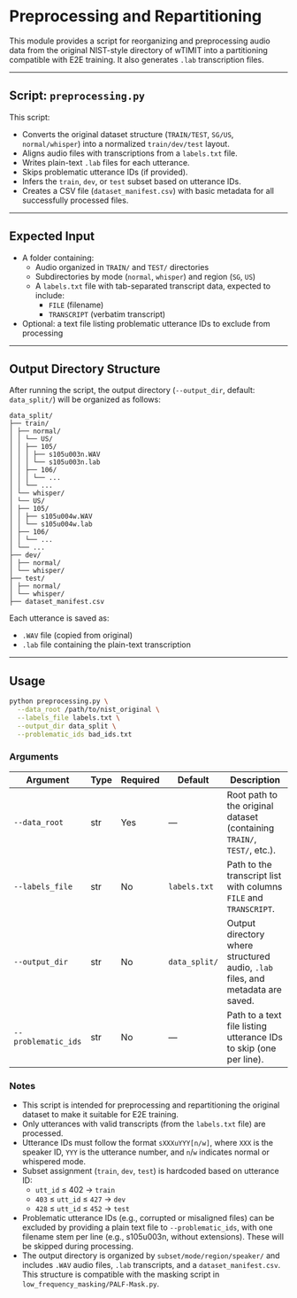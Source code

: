 # Preprocessing and Repartitioning

This module provides a script for reorganizing and preprocessing audio data from the original NIST-style directory of wTIMIT into a partitioning compatible with E2E training. It also generates `.lab` transcription files.

---

## Script: `preprocessing.py`

This script:

- Converts the original dataset structure (`TRAIN/TEST`, `SG/US`, `normal/whisper`) into a normalized `train/dev/test` layout.
- Aligns audio files with transcriptions from a `labels.txt` file.
- Writes plain-text `.lab` files for each utterance.
- Skips problematic utterance IDs (if provided).
- Infers the `train`, `dev`, or `test` subset based on utterance IDs.
- Creates a CSV file (`dataset_manifest.csv`) with basic metadata for all successfully processed files.

---

## Expected Input

- A folder containing:
  - Audio organized in `TRAIN/` and `TEST/` directories
  - Subdirectories by mode (`normal`, `whisper`) and region (`SG`, `US`)
  - A `labels.txt` file with tab-separated transcript data, expected to include:
    - `FILE` (filename)
    - `TRANSCRIPT` (verbatim transcript)
- Optional: a text file listing problematic utterance IDs to exclude from processing

---

## Output Directory Structure

After running the script, the output directory (`--output_dir`, default: `data_split/`) will be organized as follows:

```
data_split/
├── train/
│ ├── normal/
│ │ └── US/
│ │ ├── 105/
│ │ │ ├── s105u003n.WAV
│ │ │ └── s105u003n.lab
│ │ ├── 106/
│ │ │ └── ...
│ │ └── ...
│ └── whisper/
│ └── US/
│ ├── 105/
│ │ ├── s105u004w.WAV
│ │ └── s105u004w.lab
│ ├── 106/
│ │ └── ...
│ └── ...
├── dev/
│ ├── normal/
│ └── whisper/
├── test/
│ ├── normal/
│ └── whisper/
├── dataset_manifest.csv
```
Each utterance is saved as:
- `.WAV` file (copied from original)
- `.lab` file containing the plain-text transcription

---

## Usage

```bash
python preprocessing.py \
  --data_root /path/to/nist_original \
  --labels_file labels.txt \
  --output_dir data_split \
  --problematic_ids bad_ids.txt
```

### Arguments

| Argument             | Type   | Required | Default       | Description                                                                 |
|----------------------|--------|----------|----------------|-----------------------------------------------------------------------------|
| `--data_root`        | str    | Yes      | —              | Root path to the original dataset (containing `TRAIN/`, `TEST/`, etc.).     |
| `--labels_file`      | str    | No       | `labels.txt`   | Path to the transcript list with columns `FILE` and `TRANSCRIPT`.           |
| `--output_dir`       | str    | No       | `data_split/`  | Output directory where structured audio, `.lab` files, and metadata are saved. |
| `--problematic_ids`  | str    | No       | —              | Path to a text file listing utterance IDs to skip (one per line).           |

### Notes

- This script is intended for preprocessing and repartitioning the original dataset to make it suitable for E2E training.
- Only utterances with valid transcripts (from the `labels.txt` file) are processed.
- Utterance IDs must follow the format `sXXXuYYY[n/w]`, where `XXX` is the speaker ID, `YYY` is the utterance number, and `n`/`w` indicates normal or whispered mode.
- Subset assignment (`train`, `dev`, `test`) is hardcoded based on utterance ID:
  - `utt_id` ≤ 402 → `train`
  - `403` ≤ `utt_id` ≤ `427` → `dev`
  - `428` ≤ `utt_id` ≤ `452` → `test`
- Problematic utterance IDs (e.g., corrupted or misaligned files) can be excluded by providing a plain text file to `--problematic_ids`, with one filename stem per line (e.g., s105u003n, without extensions). These will be skipped during processing.
- The output directory is organized by `subset/mode/region/speaker/` and includes `.WAV` audio files, `.lab` transcripts, and a `dataset_manifest.csv`. This structure is compatible with the masking script in `low_frequency_masking/PALF-Mask.py`.


